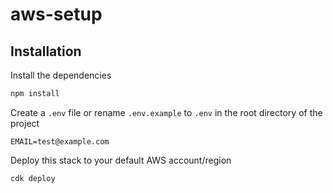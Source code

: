 # aws-setup

## Installation

Install the dependencies

```bash
npm install
```

Create a `.env` file or rename `.env.example` to `.env` in the root directory of the project

```dosini
EMAIL=test@example.com
```

Deploy this stack to your default AWS account/region

```bash
cdk deploy
```
